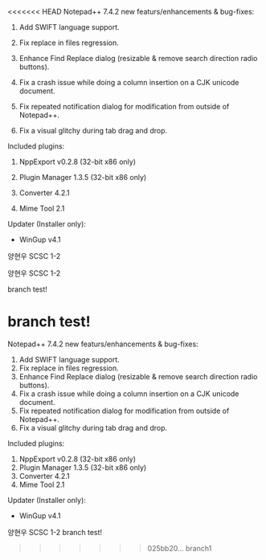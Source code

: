 <<<<<<< HEAD
Notepad++ 7.4.2 new featurs/enhancements & bug-fixes:

1.  Add SWIFT language support.
2.  Fix replace in files regression.
3.  Enhance Find Replace dialog (resizable & remove search direction radio buttons).
4.  Fix a crash issue while doing a column insertion on a CJK unicode document.
5.  Fix repeated notification dialog for modification from outside of Notepad++.
6.  Fix a visual glitchy during tab drag and drop.


Included plugins:

1.  NppExport v0.2.8 (32-bit x86 only)
2.  Plugin Manager 1.3.5 (32-bit x86 only)
3.  Converter 4.2.1
4.  Mime Tool 2.1


Updater (Installer only):

* WinGup v4.1

양현우 SCSC 1-2
양현우 SCSC 1-2
branch test!

branch test!
=======
Notepad++ 7.4.2 new featurs/enhancements & bug-fixes:

1.  Add SWIFT language support.
2.  Fix replace in files regression.
3.  Enhance Find Replace dialog (resizable & remove search direction radio buttons).
4.  Fix a crash issue while doing a column insertion on a CJK unicode document.
5.  Fix repeated notification dialog for modification from outside of Notepad++.
6.  Fix a visual glitchy during tab drag and drop.


Included plugins:

1.  NppExport v0.2.8 (32-bit x86 only)
2.  Plugin Manager 1.3.5 (32-bit x86 only)
3.  Converter 4.2.1
4.  Mime Tool 2.1


Updater (Installer only):

* WinGup v4.1

양현우 SCSC 1-2
branch test!
>>>>>>> 025bb20... branch1
